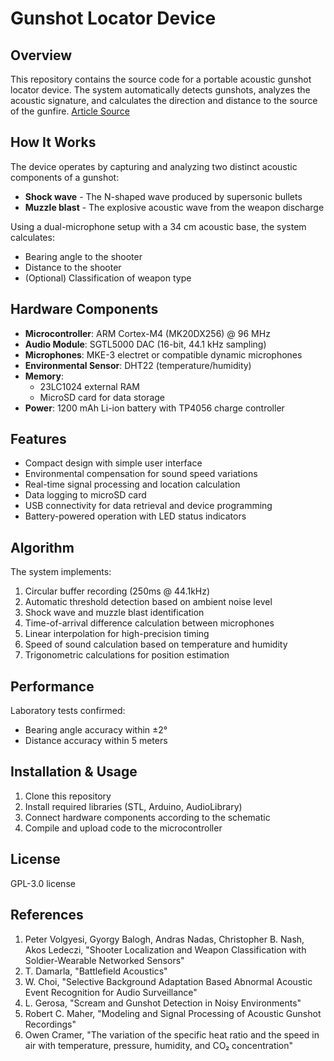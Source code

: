 # Gunshot Locator Device

## Overview

This repository contains the source code for a portable acoustic gunshot locator device. The system automatically detects gunshots, analyzes the acoustic signature, and calculates the direction and distance to the source of the gunfire. [Article Source](./ELCONF-2016_sbornik_64-68.pdf)

## How It Works

The device operates by capturing and analyzing two distinct acoustic components of a gunshot:

- **Shock wave** - The N-shaped wave produced by supersonic bullets
- **Muzzle blast** - The explosive acoustic wave from the weapon discharge

Using a dual-microphone setup with a 34 cm acoustic base, the system calculates:

- Bearing angle to the shooter
- Distance to the shooter
- (Optional) Classification of weapon type

## Hardware Components

- **Microcontroller**: ARM Cortex-M4 (MK20DX256) @ 96 MHz
- **Audio Module**: SGTL5000 DAC (16-bit, 44.1 kHz sampling)
- **Microphones**: MKE-3 electret or compatible dynamic microphones
- **Environmental Sensor**: DHT22 (temperature/humidity)
- **Memory**:
  - 23LC1024 external RAM
  - MicroSD card for data storage
- **Power**: 1200 mAh Li-ion battery with TP4056 charge controller

## Features

- Compact design with simple user interface
- Environmental compensation for sound speed variations
- Real-time signal processing and location calculation
- Data logging to microSD card
- USB connectivity for data retrieval and device programming
- Battery-powered operation with LED status indicators

## Algorithm

The system implements:

1. Circular buffer recording (250ms @ 44.1kHz)
2. Automatic threshold detection based on ambient noise level
3. Shock wave and muzzle blast identification
4. Time-of-arrival difference calculation between microphones
5. Linear interpolation for high-precision timing
6. Speed of sound calculation based on temperature and humidity
7. Trigonometric calculations for position estimation

## Performance

Laboratory tests confirmed:

- Bearing angle accuracy within ±2°
- Distance accuracy within 5 meters

## Installation & Usage

1. Clone this repository
2. Install required libraries (STL, Arduino, AudioLibrary)
3. Connect hardware components according to the schematic
4. Compile and upload code to the microcontroller

## License

GPL-3.0 license

## References

1. Peter Volgyesi, Gyorgy Balogh, Andras Nadas, Christopher B. Nash, Akos Ledeczi, "Shooter Localization and Weapon Classification with Soldier-Wearable Networked Sensors"
2. T. Damarla, "Battlefield Acoustics"
3. W. Choi, "Selective Background Adaptation Based Abnormal Acoustic Event Recognition for Audio Surveillance"
4. L. Gerosa, "Scream and Gunshot Detection in Noisy Environments"
5. Robert C. Maher, "Modeling and Signal Processing of Acoustic Gunshot Recordings"
6. Owen Cramer, "The variation of the specific heat ratio and the speed in air with temperature, pressure, humidity, and CO₂ concentration"
